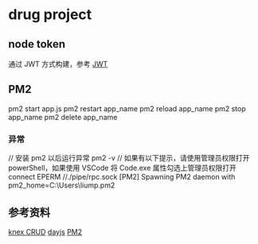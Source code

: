 # drug project

## node token

通过 JWT 方式构建，参考 [JWT]('https://blog.csdn.net/small_white_123/article/details/121462359')

## PM2

pm2 start app.js
pm2 restart app_name
pm2 reload app_name
pm2 stop app_name
pm2 delete app_name

### 异常
// 安装 pm2 以后运行异常
pm2 -v
// 如果有以下提示，请使用管理员权限打开 powerShell，如果使用 VSCode 将 Code.exe 属性勾选上管理员权限打开
connect EPERM //./pipe/rpc.sock
[PM2] Spawning PM2 daemon with pm2_home=C:\Users\liump\.pm2

## 参考资料
[knex CRUD]('https://blog.csdn.net/m0_51810668/article/details/131277990')
[dayjs]('https://dayjs.fenxianglu.cn/category/parse.html#%E5%AE%9E%E4%BE%8B')
[PM2]('https://pm2.keymetrics.io/docs/usage/quick-start/')
